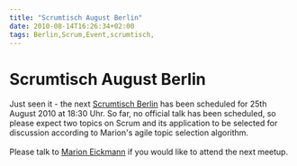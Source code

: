 ```yaml
---
title: "Scrumtisch August Berlin"
date: 2010-08-14T16:26:34+02:00
tags: Berlin,Scrum,Event,scrumtisch,
---
```


# Scrumtisch August Berlin


Just seen it - the next <a href="http://www.scrumtisch.net">Scrumtisch Berlin</a> has been scheduled for 25th August 
2010 at 18:30 Uhr. So far, no official talk has been scheduled, so please expect two topics on Scrum and its 
application to be selected for discussion according to Marion's agile topic selection algorithm.<br><br>Please talk to 
<a href="https://www.xing.com/profile/Marion_Eickmann">Marion Eickmann</a> if you would like to attend the next meetup.

